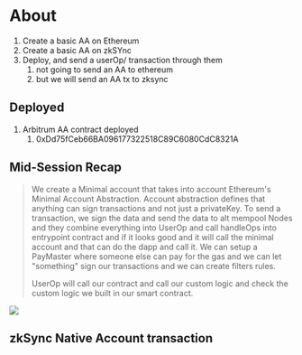 # About

1. Create a basic AA on Ethereum
2. Create a basic AA on zkSYnc
3. Deploy, and send a userOp/ transaction through them
   1. not going to send an AA to ethereum
   2. but we will send an AA tx to zksync

## Deployed

1. Arbitrum AA contract deployed
   1. 0xDd75fCeb66BA096177322518C89C6080CdC8321A

## Mid-Session Recap

<blockquote>
We create a Minimal account that takes into account Ethereum's Minimal Account Abstraction. Account abstraction defines that anything can sign transactions and not just a privateKey. To send a transaction, we sign the data and send the data to alt mempool Nodes and they combine everything into UserOp and call handleOps into entrypoint contract and if it looks good and it will call the minimal account and that can do the dapp and call it. We can setup a PayMaster where someone else can pay for the gas and we can let "something" sign our transactions and we can create filters rules. 


UserOp will call our contract and call our custom logic and check the custom logic we built in our smart contract.
</blockquote>

<img src="./img/account-abstraction-again.png">



## zkSync Native Account transaction

